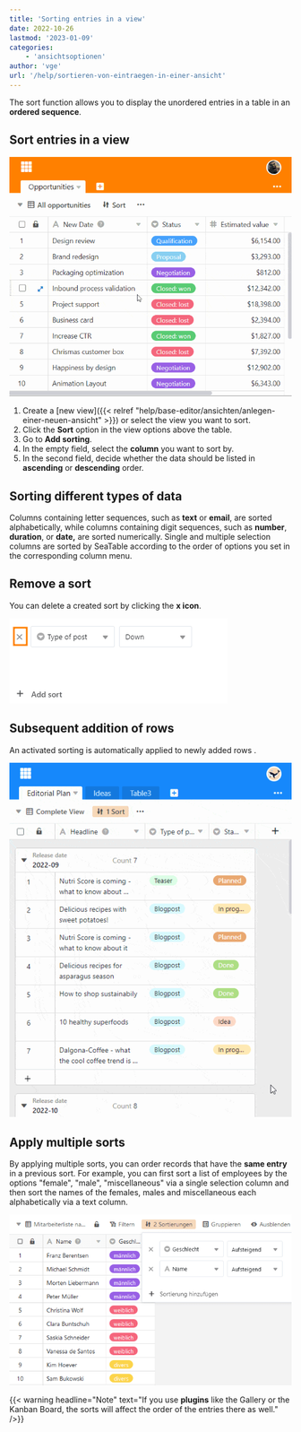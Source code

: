 ```yaml
---
title: 'Sorting entries in a view'
date: 2022-10-26
lastmod: '2023-01-09'
categories:
    - 'ansichtsoptionen'
author: 'vge'
url: '/help/sortieren-von-eintraegen-in-einer-ansicht'
---
```


The sort function allows you to display the unordered entries in a table in an **ordered sequence**.

## Sort entries in a view

![Entry sorting](images/Sortierung-von-Eintraegen-2.gif)

1. Create a [new view]({{< relref "help/base-editor/ansichten/anlegen-einer-neuen-ansicht" >}}) or select the view you want to sort.
2. Click the **Sort** option in the view options above the table.
3. Go to **Add sorting**.
4. In the empty field, select the **column** you want to sort by.
5. In the second field, decide whether the data should be listed in **ascending** or **descending** order.

## Sorting different types of data

Columns containing letter sequences, such as **text** or **email**, are sorted alphabetically, while columns containing digit sequences, such as **number**, **duration**, or **date,** are sorted numerically. Single and multiple selection columns are sorted by SeaTable according to the order of options you set in the corresponding column menu.

## Remove a sort

You can delete a created sort by clicking the **x icon**.

![Delete sorting of entries of a view](images/Sortieren-von-Eintraegen-in-einer-Ansicht.png)

## Subsequent addition of rows

An activated sorting is automatically applied to newly added rows .

![Entry sorting](images/Sortierung-von-Eintraegen-1-1.gif)

## Apply multiple sorts

By applying multiple sorts, you can order records that have the **same entry** in a previous sort. For example, you can first sort a list of employees by the options "female", "male", "miscellaneous" via a single selection column and then sort the names of the females, males and miscellaneous each alphabetically via a text column.

![Multiple grades](images/Mehrere-Sortierungen.png)

{{< warning  headline="Note"  text="If you use **plugins** like the Gallery or the Kanban Board, the sorts will affect the order of the entries there as well." />}}
